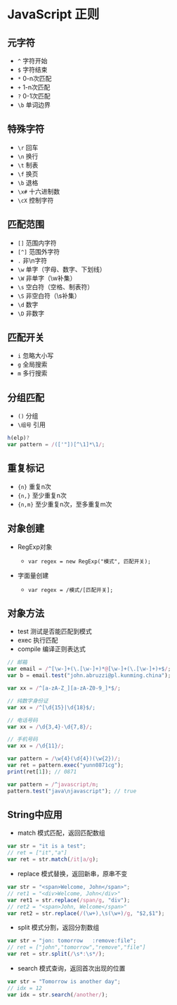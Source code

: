 # JavaScript 正则

## 元字符

- `^` 字符开始
- `$` 字符结束
- `*` 0-n次匹配
- `+` 1-n次匹配
- `?` 0-1次匹配
- `\b` 单词边界

## 特殊字符

- `\r` 回车
- `\n` 换行
- `\t` 制表
- `\f` 换页
- `\b` 退格
- `\x#` 十六进制数
- `\cX` 控制字符

## 匹配范围

- `[]` 范围内字符
- `[^]` 范围外字符
- `.` 非\n字符
- `\w` 单字（字母、数字、下划线）
- `\W` 非单字（\w补集）
- `\s` 空白符（空格、制表符）
- `\S` 非空白符（\s补集）
- `\d` 数字
- `\D` 非数字

## 匹配开关

- `i` 忽略大小写
- `g` 全局搜索
- `m` 多行搜索

## 分组匹配

- `()` 分组
- `\组号` 引用

```js
h(elp)?
var pattern = /(['"])[^\1]*\1/;
```

## 重复标记

- `{n}` 重复n次
- `{n,}` 至少重复n次
- `{n,m}` 至少重复n次，至多重复m次

## 对象创建

- RegExp对象
  - `var regex = new RegExp("模式", 匹配开关);`

- 字面量创建
  - `var regex = /模式/[匹配开关];`

## 对象方法

- test 测试是否能匹配到模式
- exec 执行匹配
- compile 编译正则表达式

```js
// 邮箱
var email = /^[\w-]+(\.[\w-]+)*@[\w-]+(\.[\w-]+)+$/;
var b = email.test("john.abruzzi@pl.kunming.china");
```

```js
var xx = /^[a-zA-Z_][a-zA-Z0-9_]*$/;
```

```js
// 纯数字身份证
var xx = /^[\d{15}|\d{18}$/;
```

```js
// 电话号码
var xx = /\d{3,4}-\d{7,8}/;
```

```js
// 手机号码
var xx = /\d{11}/;
```

```js
var pattern = /\w{4}(\d{4})(\w{2})/;
var ret = pattern.exec("yunn0871cg");
print(ret[1]); // 0871
```

```js
var pattern = /^javascript/m;
pattern.test("java\njavascript"); // true
```

## String中应用

- match 模式匹配，返回匹配数组

```js
var str = "it is a test";
// ret = ["it","a"]
var ret = str.match(/it|a/g);
```

- replace 模式替换，返回新串，原串不变

```js
var str = "<span>Welcome, John</span>";
// ret1 = "<div>Welcome, John</div>"
var ret1 = str.replace(/span/g, "div");
// ret2 = "<span>John, Welcome</span>"
var ret2 = str.replace(/(\w+),\s(\w+)/g, "$2,$1");
```

- split 模式分割，返回分割数组

```js
var str = "jon: tomorrow   :remove:file";
// ret = ["john","tomorrow","remove","file"]
var ret = str.split(/\s*:\s*/);
```

- search 模式查询，返回首次出现的位置

```js
var str = "Tomorrow is another day";
// idx = 12
var idx = str.search(/another/);
```
